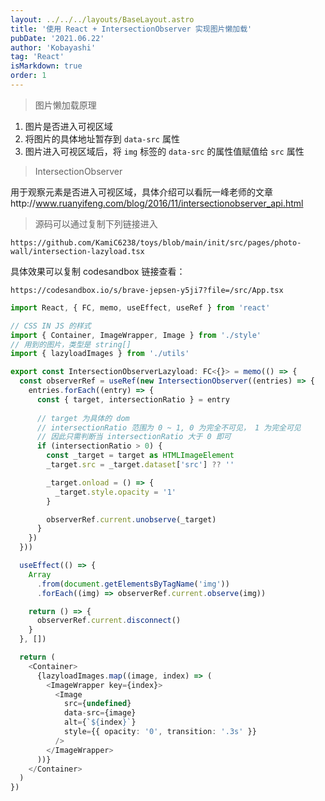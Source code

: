 ```yaml
---
layout: ../../../layouts/BaseLayout.astro
title: '使用 React + IntersectionObserver 实现图片懒加载'
pubDate: '2021.06.22'
author: 'Kobayashi'
tag: 'React'
isMarkdown: true
order: 1
---
```


> 图片懒加载原理

1. 图片是否进入可视区域
2. 将图片的具体地址暂存到 `data-src` 属性
3. 图片进入可视区域后，将 ```img``` 标签的 `data-src` 的属性值赋值给 `src` 属性

> IntersectionObserver

用于观察元素是否进入可视区域，具体介绍可以看阮一峰老师的文章http://www.ruanyifeng.com/blog/2016/11/intersectionobserver_api.html

> 源码可以通过复制下列链接进入
```
https://github.com/KamiC6238/toys/blob/main/init/src/pages/photo-wall/intersection-lazyload.tsx
```

具体效果可以复制 codesandbox 链接查看：
```
https://codesandbox.io/s/brave-jepsen-y5ji7?file=/src/App.tsx
```

```typescript
import React, { FC, memo, useEffect, useRef } from 'react'

// CSS IN JS 的样式
import { Container, ImageWrapper, Image } from './style'
// 用到的图片，类型是 string[]
import { lazyloadImages } from './utils'

export const IntersectionObserverLazyload: FC<{}> = memo(() => {
  const observerRef = useRef(new IntersectionObserver((entries) => {
    entries.forEach((entry) => {
      const { target, intersectionRatio } = entry
        
      // target 为具体的 dom
      // intersectionRatio 范围为 0 ~ 1, 0 为完全不可见， 1 为完全可见
      // 因此只需判断当 intersectionRatio 大于 0 即可
      if (intersectionRatio > 0) {
        const _target = target as HTMLImageElement
        _target.src = _target.dataset['src'] ?? ''

        _target.onload = () => {
          _target.style.opacity = '1'
        }

        observerRef.current.unobserve(_target)
      }
    })
  }))

  useEffect(() => {
    Array
      .from(document.getElementsByTagName('img'))
      .forEach((img) => observerRef.current.observe(img))

    return () => {
      observerRef.current.disconnect()
    }
  }, [])

  return (
    <Container>
      {lazyloadImages.map((image, index) => (
        <ImageWrapper key={index}>
          <Image
            src={undefined}
            data-src={image}
            alt={`${index}`}
            style={{ opacity: '0', transition: '.3s' }}
          />
        </ImageWrapper>
      ))}
    </Container>
  )
})
```